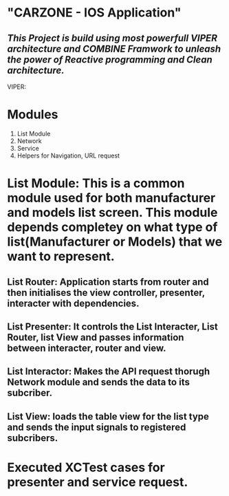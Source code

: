 # "CARZONE - IOS Application"
## _This Project is build using most powerfull VIPER architecture and COMBINE Framwork to unleash the power of Reactive programming and Clean architecture._

VIPER:
    
# Modules
1. List Module
2. Network
3. Service
4. Helpers for Navigation, URL request


# List Module: This is a common module used for both manufacturer and models list screen. This module depends completey on what type of list(Manufacturer or Models) that we want to represent.

## List Router: Application starts from router and then initialises the view controller, presenter, interacter with dependencies.


## List Presenter: It controls the List Interacter, List Router, list View and passes information between interacter, router and view.

## List Interactor: Makes the API request thorugh Network module and sends the data to its subcriber.


## List View: loads the table view for the list type and sends the input signals to registered subcribers.


# Executed XCTest cases for presenter and service request.









